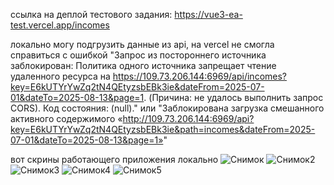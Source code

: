 ссылка на деплой тестового задания: https://vue3-ea-test.vercel.app/incomes

локально могу подгрузить данные из api, на vercel не смогла справиться с ошибкой "Запрос из постороннего источника заблокирован: Политика одного источника запрещает чтение удаленного ресурса на https://109.73.206.144:6969/api/incomes?key=E6kUTYrYwZq2tN4QEtyzsbEBk3ie&dateFrom=2025-07-01&dateTo=2025-08-13&page=1. (Причина: не удалось выполнить запрос CORS). Код состояния: (null)." или "Заблокирована загрузка смешанного активного содержимого «http://109.73.206.144:6969/api?key=E6kUTYrYwZq2tN4QEtyzsbEBk3ie&path=incomes&dateFrom=2025-07-01&dateTo=2025-08-13&page=1»"

вот скрины работающего приложения локально
![Снимок](https://github.com/user-attachments/assets/cb7a005a-6422-453a-ac6b-893a23be8a57)
![Снимок2](https://github.com/user-attachments/assets/fb75719b-2017-4dda-ae0f-e3a4183d7333)
![Снимок3](https://github.com/user-attachments/assets/c7d8071c-e00d-41ea-82ce-be7802d4b004)
![Снимок4](https://github.com/user-attachments/assets/c2d0d175-a88c-4b7d-8e4f-52666aaa1c97)
![Снимок5](https://github.com/user-attachments/assets/ddab0afd-2b57-4539-ba26-0cc8113c7d6d)


